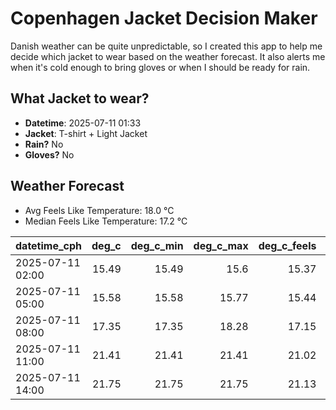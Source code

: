 
# Copenhagen Jacket Decision Maker

Danish weather can be quite unpredictable, so I created this app to help me decide which jacket to wear based on the weather forecast. 
It also alerts me when it's cold enough to bring gloves or when I should be ready for rain.

## What Jacket to wear?

- **Datetime**: 2025-07-11 01:33
- **Jacket**: T-shirt + Light Jacket
- **Rain?** No
- **Gloves?** No

## Weather Forecast
- Avg Feels Like Temperature: 18.0 °C
- Median Feels Like Temperature: 17.2 °C

| datetime_cph     |   deg_c |   deg_c_min |   deg_c_max |   deg_c_feels | weather   | wind   | rain   |
|:-----------------|--------:|------------:|------------:|--------------:|:----------|:-------|:-------|
| 2025-07-11 02:00 |   15.49 |       15.49 |       15.6  |         15.37 | Clear     | Low    | None   |
| 2025-07-11 05:00 |   15.58 |       15.58 |       15.77 |         15.44 | Clouds    | High   | None   |
| 2025-07-11 08:00 |   17.35 |       17.35 |       18.28 |         17.15 | Clouds    | High   | None   |
| 2025-07-11 11:00 |   21.41 |       21.41 |       21.41 |         21.02 | Clouds    | Medium | None   |
| 2025-07-11 14:00 |   21.75 |       21.75 |       21.75 |         21.13 | Clouds    | Medium | None   |
        